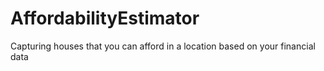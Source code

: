 # AffordabilityEstimator
Capturing houses that you can afford in a location based on your financial data
